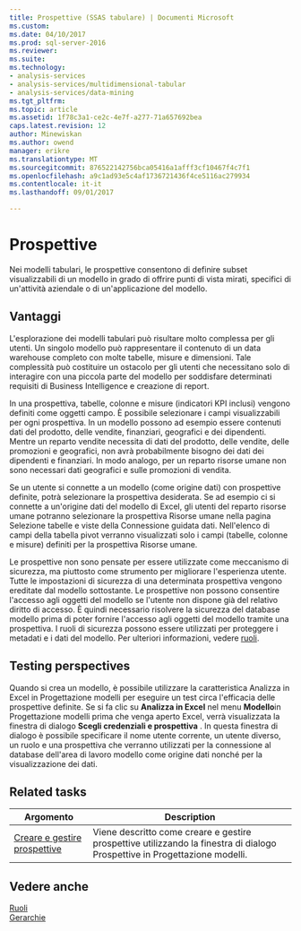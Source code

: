 ```yaml
---
title: Prospettive (SSAS tabulare) | Documenti Microsoft
ms.custom: 
ms.date: 04/10/2017
ms.prod: sql-server-2016
ms.reviewer: 
ms.suite: 
ms.technology:
- analysis-services
- analysis-services/multidimensional-tabular
- analysis-services/data-mining
ms.tgt_pltfrm: 
ms.topic: article
ms.assetid: 1f78c3a1-ce2c-4e7f-a277-71a657692bea
caps.latest.revision: 12
author: Minewiskan
ms.author: owend
manager: erikre
ms.translationtype: MT
ms.sourcegitcommit: 876522142756bca05416a1afff3cf10467f4c7f1
ms.openlocfilehash: a9c1ad93e5c4af1736721436f4ce5116ac279934
ms.contentlocale: it-it
ms.lasthandoff: 09/01/2017

---
```

# <a name="perspectives"></a>Prospettive
  Nei modelli tabulari, le prospettive consentono di definire subset visualizzabili di un modello in grado di offrire punti di vista mirati, specifici di un'attività aziendale o di un'applicazione del modello.  
  
##  <a name="bkmk_understanding"></a> Vantaggi  
 L'esplorazione dei modelli tabulari può risultare molto complessa per gli utenti. Un singolo modello può rappresentare il contenuto di un data warehouse completo con molte tabelle, misure e dimensioni. Tale complessità può costituire un ostacolo per gli utenti che necessitano solo di interagire con una piccola parte del modello per soddisfare determinati requisiti di Business Intelligence e creazione di report.  
  
 In una prospettiva, tabelle, colonne e misure (indicatori KPI inclusi) vengono definiti come oggetti campo. È possibile selezionare i campi visualizzabili per ogni prospettiva. In un modello possono ad esempio essere contenuti dati del prodotto, delle vendite, finanziari, geografici e dei dipendenti. Mentre un reparto vendite necessita di dati del prodotto, delle vendite, delle promozioni e geografici, non avrà probabilmente bisogno dei dati dei dipendenti e finanziari. In modo analogo, per un reparto risorse umane non sono necessari dati geografici e sulle promozioni di vendita.  
  
 Se un utente si connette a un modello (come origine dati) con prospettive definite, potrà selezionare la prospettiva desiderata. Se ad esempio ci si connette a un'origine dati del modello di Excel, gli utenti del reparto risorse umane potranno selezionare la prospettiva Risorse umane nella pagina Selezione tabelle e viste della Connessione guidata dati. Nell'elenco di campi della tabella pivot verranno visualizzati solo i campi (tabelle, colonne e misure) definiti per la prospettiva Risorse umane.  
  
 Le prospettive non sono pensate per essere utilizzate come meccanismo di sicurezza, ma piuttosto come strumento per migliorare l'esperienza utente. Tutte le impostazioni di sicurezza di una determinata prospettiva vengono ereditate dal modello sottostante. Le prospettive non possono consentire l'accesso agli oggetti del modello se l'utente non dispone già del relativo diritto di accesso. È quindi necessario risolvere la sicurezza del database modello prima di poter fornire l'accesso agli oggetti del modello tramite una prospettiva. I ruoli di sicurezza possono essere utilizzati per proteggere i metadati e i dati del modello. Per ulteriori informazioni, vedere [ruoli](../../analysis-services/tabular-models/roles-ssas-tabular.md).  
  
##  <a name="bkmk_testpersp"></a> Testing perspectives  
 Quando si crea un modello, è possibile utilizzare la caratteristica Analizza in Excel in Progettazione modelli per eseguire un test circa l'efficacia delle prospettive definite. Se si fa clic su **Analizza in Excel** nel menu **Modello**in Progettazione modelli prima che venga aperto Excel, verrà visualizzata la finestra di dialogo **Scegli credenziali e prospettiva** . In questa finestra di dialogo è possibile specificare il nome utente corrente, un utente diverso, un ruolo e una prospettiva che verranno utilizzati per la connessione al database dell'area di lavoro modello come origine dati nonché per la visualizzazione dei dati.  
  
##  <a name="bkmk_related_tasks"></a> Related tasks  
  
|Argomento|Description|  
|-----------|-----------------|  
|[Creare e gestire prospettive](../../analysis-services/tabular-models/create-and-manage-perspectives-ssas-tabular.md)|Viene descritto come creare e gestire prospettive utilizzando la finestra di dialogo Prospettive in Progettazione modelli.|  
  
## <a name="see-also"></a>Vedere anche  
 [Ruoli](../../analysis-services/tabular-models/roles-ssas-tabular.md)   
 [Gerarchie](../../analysis-services/tabular-models/hierarchies-ssas-tabular.md)  
  
  
